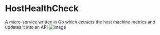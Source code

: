 # HostHealthCheck
A micro-service written in Go which extracts the host machine metrics and updates it into an API
![image](https://github.com/SreehariTRajesh/HostHealthCheck/assets/82668293/a24ea7b4-ef81-44ad-8b9a-d49ef613830a)
